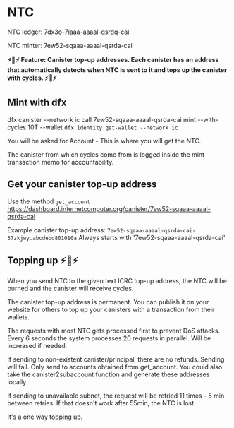 # NTC

NTC ledger: 7dx3o-7iaaa-aaaal-qsrdq-cai

NTC minter: 7ew52-sqaaa-aaaal-qsrda-cai

**⚡🔋⚡ Feature: Canister top-up addresses. Each canister has an address that automatically detects when NTC is sent to it and tops up the canister with cycles. ⚡🔋⚡**

## Mint with dfx

dfx canister --network ic call 7ew52-sqaaa-aaaal-qsrda-cai mint --with-cycles 10T --wallet `dfx identity get-wallet --network ic`

You will be asked for Account - This is where you will get the NTC.

The canister from which cycles come from is logged inside the mint transaction memo for accountability.

## Get your canister top-up address

Use the method `get_account` https://dashboard.internetcomputer.org/canister/7ew52-sqaaa-aaaal-qsrda-cai

Example canister top-up address: `7ew52-sqaaa-aaaal-qsrda-cai-37zkjwy.abcdebd801010a`
Always starts with '7ew52-sqaaa-aaaal-qsrda-cai'

## Topping up ⚡🔋⚡

When you send NTC to the given text ICRC top-up address, the NTC will be burned and the canister will receive cycles.

The canister top-up address is permanent. You can publish it on your website for others to top up your canisters with a transaction from their wallets.

The requests with most NTC gets processed first to prevent DoS attacks. Every 6 seconds the system processes 20 requests in parallel. Will be increased if needed.

If sending to non-existent canister/principal, there are no refunds. Sending will fail. Only send to accounts obtained from get_account.
You could also take the canister2subaccount function and generate these addresses locally.

If sending to unavailable subnet, the request will be retried 11 times - 5 min between retries. If that doesn't work after 55min, the NTC is lost.

It's a one way topping up.